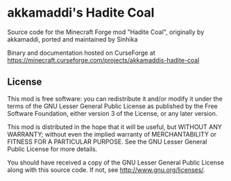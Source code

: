 # akkamaddi's Hadite Coal

Source code for the Minecraft Forge mod "Hadite Coal", originally by akkamaddi, ported and maintained by Sinhika

Binary and documentation hosted on CurseForge at https://minecraft.curseforge.com/projects/akkamaddis-hadite-coal

License
-------

This mod is free software: you can redistribute it and/or modify it under the
terms of the GNU Lesser General Public License as published by the Free
Software Foundation, either version 3 of the License, or any later version.

This mod is distributed in the hope that it will be useful, but WITHOUT ANY
WARRANTY; without even the implied warranty of MERCHANTABILITY or FITNESS FOR A
PARTICULAR PURPOSE.  See the GNU Lesser General Public License for more
details.

You should have received a copy of the GNU Lesser General Public License along
with this source code.  If not, see <http://www.gnu.org/licenses/>.
